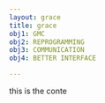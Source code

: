 ```yaml
---
layout: grace
title: grace
obj1: GMC
obj2: REPROGRAMMING
obj3: COMMUNICATION
obj4: BETTER INTERFACE

---
```


this is the conte